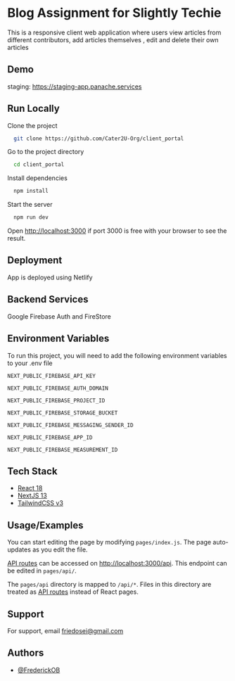 # Blog Assignment for Slightly Techie

This is a responsive client web application where users view articles from different contributors, add articles themselves , edit and delete their own articles

## Demo

staging: <https://staging-app.panache.services>

## Run Locally

Clone the project

```bash
  git clone https://github.com/Cater2U-Org/client_portal
```

Go to the project directory

```bash
  cd client_portal
```

Install dependencies

```bash
  npm install
```

Start the server

```bash
  npm run dev
```

Open [http://localhost:3000](http://localhost:3000) if port 3000 is free with your browser to see the result.

## Deployment

App is deployed using Netlify

## Backend Services

Google Firebase Auth and FireStore

## Environment Variables

To run this project, you will need to add the following environment variables to your .env file

`NEXT_PUBLIC_FIREBASE_API_KEY`

`NEXT_PUBLIC_FIREBASE_AUTH_DOMAIN`

`NEXT_PUBLIC_FIREBASE_PROJECT_ID`

`NEXT_PUBLIC_FIREBASE_STORAGE_BUCKET`

`NEXT_PUBLIC_FIREBASE_MESSAGING_SENDER_ID`

`NEXT_PUBLIC_FIREBASE_APP_ID`

`NEXT_PUBLIC_FIREBASE_MEASUREMENT_ID`

## Tech Stack

- [React 18](https://react.dev)
- [NextJS 13](https://nextjs.org)
- [TailwindCSS v3](http://tailwindcss.com/)

## Usage/Examples

You can start editing the page by modifying `pages/index.js`. The page auto-updates as you edit the file.

[API routes](https://nextjs.org/docs/api-routes/introduction) can be accessed on [http://localhost:3000/api](http://localhost:3000/api/hello). This endpoint can be edited in `pages/api/`.

The `pages/api` directory is mapped to `/api/*`. Files in this directory are treated as [API routes](https://nextjs.org/docs/api-routes/introduction) instead of React pages.

## Support

For support, email <friedosei@gmail.com>

## Authors

- [@FrederickOB](https://www.github.com/FrederickOB)
